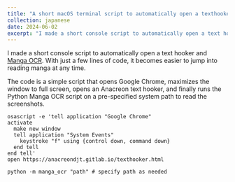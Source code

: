 ```yaml
---
title: "A short macOS terminal script to automatically open a texthooker and Manga OCR"
collection: japanese
date: 2024-06-02
excerpt: "I made a short console script to automatically open a text hooker and Manga OCR. With just a few lines of code, it becomes easier to jump into reading manga at any time."
---
```


I made a short console script to automatically open a text hooker and [Manga OCR](https://github.com/kha-white/manga-ocr). With just a few lines of code, it becomes easier to jump into reading manga at any time.

The code is a simple script that opens Google Chrome, maximizes the window to full screen, opens an Anacreon text hooker, and finally runs the Python Manga OCR script on a pre-specified system path to read the screenshots.

```
osascript -e 'tell application "Google Chrome"
activate
  make new window
  tell application "System Events"
    keystroke "f" using {control down, command down}
  end tell
end tell'
open https://anacreondjt.gitlab.io/texthooker.html

python -m manga_ocr "path" # specify path as needed
```
